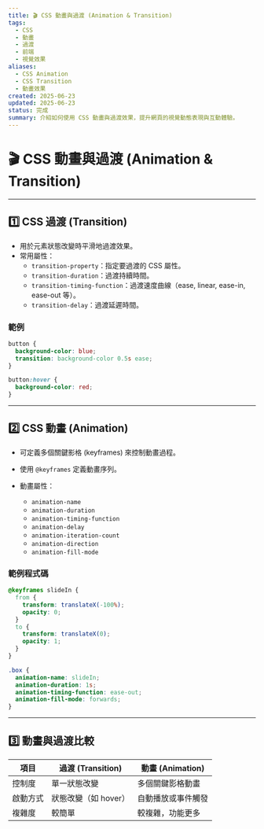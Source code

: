 ```yaml
---
title: 🎬 CSS 動畫與過渡 (Animation & Transition)
tags:
  - CSS
  - 動畫
  - 過渡
  - 前端
  - 視覺效果
aliases:
  - CSS Animation
  - CSS Transition
  - 動畫效果
created: 2025-06-23
updated: 2025-06-23
status: 完成
summary: 介紹如何使用 CSS 動畫與過渡效果，提升網頁的視覺動態表現與互動體驗。
---
```


# 🎬 CSS 動畫與過渡 (Animation & Transition)

---
## 1️⃣ CSS 過渡 (Transition)

- 用於元素狀態改變時平滑地過渡效果。
- 常用屬性：
  - `transition-property`：指定要過渡的 CSS 屬性。
  - `transition-duration`：過渡持續時間。
  - `transition-timing-function`：過渡速度曲線（ease, linear, ease-in, ease-out 等）。
  - `transition-delay`：過渡延遲時間。

### 範例

```css
button {
  background-color: blue;
  transition: background-color 0.5s ease;
}

button:hover {
  background-color: red;
}
```

---
## 2️⃣ CSS 動畫 (Animation)

- 可定義多個關鍵影格 (keyframes) 來控制動畫過程。
    
- 使用 `@keyframes` 定義動畫序列。
    
- 動畫屬性：
    - `animation-name`
    - `animation-duration`
    - `animation-timing-function`
    - `animation-delay`
    - `animation-iteration-count`
    - `animation-direction`
    - `animation-fill-mode`

### 範例程式碼

```css
@keyframes slideIn {
  from {
    transform: translateX(-100%);
    opacity: 0;
  }
  to {
    transform: translateX(0);
    opacity: 1;
  }
}

.box {
  animation-name: slideIn;
  animation-duration: 1s;
  animation-timing-function: ease-out;
  animation-fill-mode: forwards;
}
```


---
## 3️⃣ 動畫與過渡比較

|項目|過渡 (Transition)|動畫 (Animation)|
|---|---|---|
|控制度|單一狀態改變|多個關鍵影格動畫|
|啟動方式|狀態改變（如 hover）|自動播放或事件觸發|
|複雜度|較簡單|較複雜，功能更多|